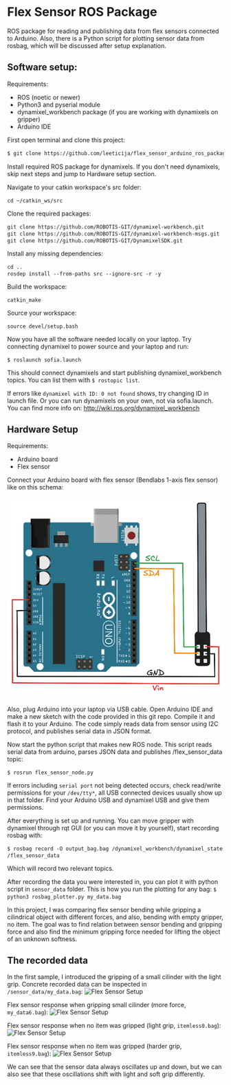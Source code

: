 # Flex Sensor ROS Package

ROS package for reading and publishing data from flex sensors connected to Arduino. Also, there is a Python script for plotting sensor data from rosbag, which will be discussed after setup explanation.

## Software setup:
Requirements:
- ROS (noetic or newer)
- Python3 and pyserial module
- dynamixel_workbench package (if you are working with dynamixels on gripper)
- Arduino IDE

First open terminal and clone this project:
```bash
$ git clone https://github.com/leeticija/flex_sensor_arduino_ros_package.git
```
Install required ROS package for dynamixels. If you don't need dynamixels, skip next steps and jump to Hardware setup section.

Navigate to your catkin workspace's src folder:
```
cd ~/catkin_ws/src
```
Clone the required packages:
```
git clone https://github.com/ROBOTIS-GIT/dynamixel-workbench.git
git clone https://github.com/ROBOTIS-GIT/dynamixel-workbench-msgs.git
git clone https://github.com/ROBOTIS-GIT/DynamixelSDK.git
```
Install any missing dependencies:
```
cd ..
rosdep install --from-paths src --ignore-src -r -y
```
Build the workspace:
```
catkin_make
```
Source your workspace:
```
source devel/setup.bash
```

Now you have all the software needed locally on your laptop. 
Try connecting dynamixel to power source and your laptop and run:
```
$ roslaunch sofia.launch
```
This should connect dynamixels and start publishing dynamixel_workbench topics. You can list them with ```$ rostopic list```.

If errors like ```dynamixel with ID: 0 not found``` shows, try changing ID in launch file. Or you can run dynamixels on your own, not via sofia.launch. You can find more info on: http://wiki.ros.org/dynamixel_workbench

## Hardware Setup
Requirements:
- Arduino board
- Flex sensor

Connect your Arduino board with flex sensor (Bendlabs 1-axis flex sensor) like on this schema:

<img src="shema.png" width="600">

Also, plug Arduino into your laptop via USB cable. Open Arduino IDE and make a new sketch with the code provided in this git repo. Compile it and flash it to your Arduino. The code simply reads data from sensor using I2C protocol, and publishes serial data in JSON format.

Now start the python script that makes new ROS node. This script reads serial data from arduino, parses JSON data and publishes /flex_sensor_data topic:
```
$ rosrun flex_sensor_node.py
```
If errors including ```serial port``` not being detected occurs, check read/write permissions for your ```/dev/tty*```, all USB connected devices usually show up in that folder. Find your Arduino USB and dynamixel USB and give them permissions.

After everything is set up and running. You can move gripper with dynamixel through rqt GUI (or you can move it by yourself), start recording rosbag with:
```
$ rosbag record -O output_bag.bag /dynamixel_workbench/dynamixel_state /flex_sensor_data
```

Which will record two relevant topics.

After recording the data you were interested in, you can plot it with python script in ```sensor_data``` folder. This is how you run the plotting for any bag:
```$ python3 rosbag_plotter.py my_data.bag```

In this project, I was comparing flex sensor bending while gripping a cilindrical object with different forces, and also, bending with empty gripper, no item. The goal was to find relation between sensor bending and gripping force and also find the minimum gripping force needed for lifting the object of an unknown softness.

## The recorded data

In the first sample, I introduced the gripping of a small cilinder with the light grip. Concrete recorded data can be inspected in ```/sensor_data/my_data.bag```:
![Flex Sensor Setup](sensor_data/images/cilinder0.png)

Flex sensor response when gripping small cilinder (more force, ```my_data6.bag```):
![Flex Sensor Setup](sensor_data/images/cilinder6.png)

Flex sensor response when no item was gripped (light grip, ```itemless0.bag```):
![Flex Sensor Setup](sensor_data/images/itemless0.png)

Flex sensor response when no item was gripped (harder grip, ```itemless9.bag```):
![Flex Sensor Setup](sensor_data/images/itemless_9.png)

We can see that the sensor data always oscillates up and down, but we can also see that these oscillations shift with light and soft grip differently.
